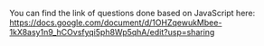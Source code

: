 You can find the link of questions done based on JavaScript here:
https://docs.google.com/document/d/1OHZqewukMbee-1kX8asy1n9_hCOvsfyqi5ph8Wp5qhA/edit?usp=sharing
